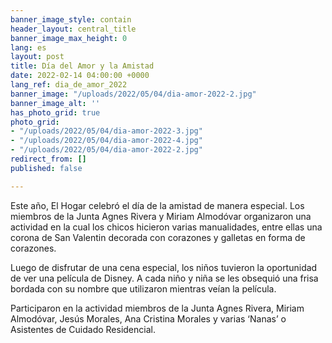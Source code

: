 ```yaml
---
banner_image_style: contain
header_layout: central_title
banner_image_max_height: 0
lang: es
layout: post
title: Día del Amor y la Amistad
date: 2022-02-14 04:00:00 +0000
lang_ref: dia_de_amor_2022
banner_image: "/uploads/2022/05/04/dia-amor-2022-2.jpg"
banner_image_alt: ''
has_photo_grid: true
photo_grid:
- "/uploads/2022/05/04/dia-amor-2022-3.jpg"
- "/uploads/2022/05/04/dia-amor-2022-4.jpg"
- "/uploads/2022/05/04/dia-amor-2022-2.jpg"
redirect_from: []
published: false

---
```

Este año, El Hogar celebró el día de la amistad de manera especial. Los miembros de la Junta Agnes Rivera y Miriam Almodóvar organizaron una actividad en la cual los chicos hicieron varias manualidades, entre ellas una corona de San Valentin decorada con corazones y galletas en forma de corazones.

Luego de disfrutar de una cena especial, los niños tuvieron la oportunidad de ver una película de Disney. A cada niño y niña se les obsequió una frisa bordada con su nombre que utilizaron mientras veían la película.

Participaron en la actividad miembros de la Junta Agnes Rivera, Miriam Almodóvar, Jesús Morales, Ana Cristina Morales y varias ‘Nanas’ o Asistentes de Cuidado Residencial.